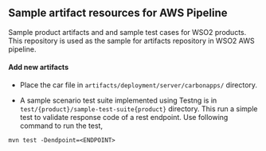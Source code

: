 ## Sample artifact resources for AWS Pipeline

Sample product artifacts and and sample test cases for WSO2 products. This repository is used as the sample for artifacts repository in WSO2 AWS pipeline.

#### Add new artifacts 
* Place the car file in `artifacts/deployment/server/carbonapps/` directory.

* A sample scenario test suite implemented using Testng is in `test/{product}/sample-test-suite{product}` directory. This run a 
simple test to validate response code of a rest endpoint. Use following command to run the test,
```
mvn test -Dendpoint=<ENDPOINT>
```
